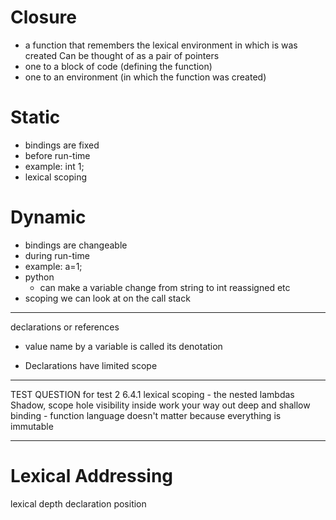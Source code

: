 # Closure
- a function that remembers the lexical environment in which is was created
Can be thought of as a pair of pointers
- one to a block of code (defining the function)
- one to an environment (in which the function was created)

# Static 
- bindings are fixed 
- before run-time
- example: int 1;
- lexical scoping
# Dynamic
- bindings are changeable
- during run-time
- example: a=1; 
- python
	- can make a variable change from string to int reassigned etc
- scoping we can look at on the call stack
---
declarations or references 
- value name by a variable is called its denotation 

- Declarations have limited scope

---
TEST QUESTION for test 2 6.4.1 lexical scoping - the nested lambdas 
Shadow,
scope hole
visibility
inside work your way out
deep and shallow binding - function language doesn't matter because everything is immutable 

---
# Lexical Addressing 
lexical depth
declaration position
